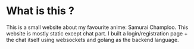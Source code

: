 # What is this ? 
This is a small website about my favourite anime: Samurai Champloo. This website is mostly static except chat part. I built a login/registration page + the chat itself using websockets and golang as the backend language.

